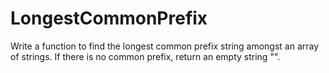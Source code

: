 # LongestCommonPrefix
Write a function to find the longest common prefix string amongst an array of strings.  If there is no common prefix, return an empty string "".

